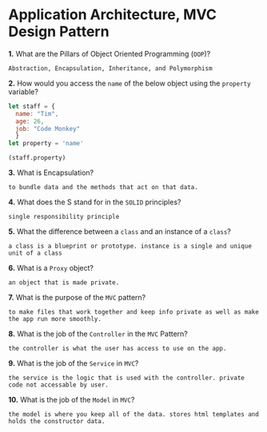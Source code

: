 # Application Architecture, MVC Design Pattern

**1.** What are the Pillars of Object Oriented Programming (`OOP`)?
<!-- enter you answer in the space below -->
```
Abstraction, Encapsulation, Inheritance, and Polymorphism
```
**2.** How would you access the `name` of the below object using the `property` variable?
```js
let staff = {
  name: "Tim",
  age: 26,
  job: "Code Monkey"
  }
let property = 'name'
```
<!-- enter you answer in the space below -->
```
(staff.property)
```
**3.** What is Encapsulation?
<!-- enter you answer in the space below -->
```
to bundle data and the methods that act on that data.
```
**4.** What does the S stand for in the `SOLID` principles?
<!-- enter you answer in the space below -->
```
single responsibility principle
```
**5.** What the difference between a `class` and an instance of a `class`?
<!-- enter you answer in the space below -->
```
a class is a blueprint or prototype. instance is a single and unique unit of a class

```
**6.** What is a `Proxy` object?
<!-- enter you answer in the space below -->
```
an object that is made private.
```

**7.** What is the purpose of the `MVC` pattern?
<!-- enter you answer in the space below -->
```
to make files that work together and keep info private as well as make the app run more smoothly.
```
**8.** What is the job of the `Controller` in the `MVC` Pattern?
<!-- enter you answer in the space below -->
```
the controller is what the user has access to use on the app.

```

**9.** What is the job of the `Service` in `MVC`?
<!-- enter you answer in the space below -->
```
the service is the logic that is used with the controller. private code not accessable by user.
```
**10.** What is the job of the `Model` in `MVC`?
<!-- enter you answer in the space below -->
```
the model is where you keep all of the data. stores html templates and holds the constructor data.

```
